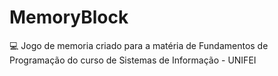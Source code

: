 # MemoryBlock 
:computer: Jogo de memoria criado para a matéria de Fundamentos de Programação do curso de Sistemas de Informação - UNIFEI 
